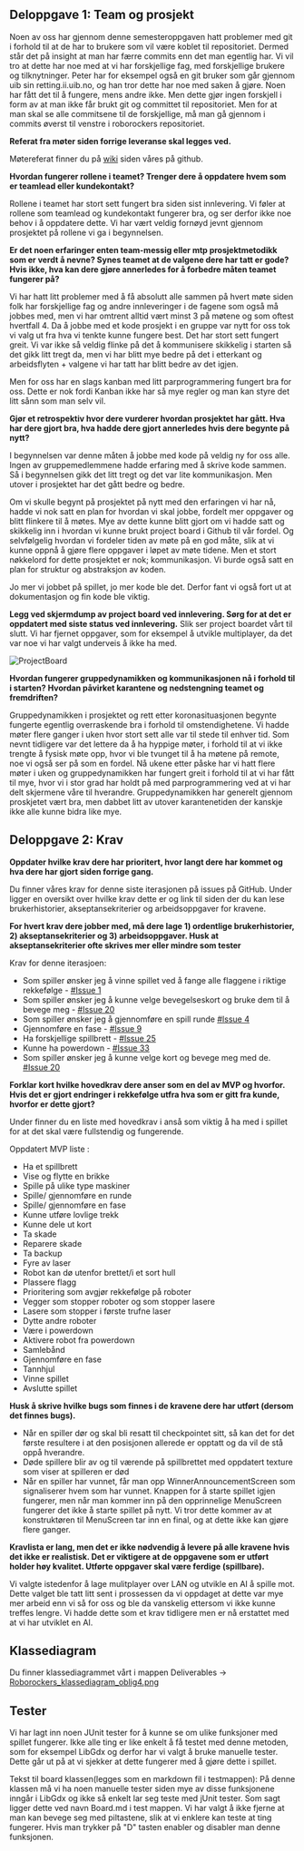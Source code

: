 
## Deloppgave 1: Team og prosjekt

Noen av oss har gjennom denne semesteroppgaven hatt problemer med git i forhold til at de har to brukere som vil være koblet til repositoriet. Dermed står det på insight at man har færre commits enn det man egentlig har. Vi vil tro at dette har noe med at vi har forskjellige fag, med forskjellige brukere og tilknytninger. Peter har for eksempel også en git bruker som går gjennom uib sin retting.ii.uib.no, og han tror dette har noe med saken å gjøre. Noen har fått det til å fungere, mens andre ikke. Men dette gjør ingen forskjell i form av at man ikke får brukt git og committet til repositoriet. Men for at man skal se alle commitsene til de forskjellige, må man gå gjennom i commits øverst til venstre i roborockers repositoriet. 


**Referat fra møter siden forrige leveranse skal legges ved.**

Møtereferat finner du på [wiki](https://github.com/inf112-v20/roborockers/wiki) siden våres på github. 


**Hvordan fungerer rollene i teamet? Trenger dere å oppdatere hvem som er teamlead eller kundekontakt?**

Rollene i teamet har stort sett fungert bra siden sist innlevering. Vi føler at rollene som teamlead og kundekontakt fungerer bra, og ser derfor ikke noe behov i å oppdatere dette. Vi har vært veldig fornøyd jevnt gjennom prosjektet på rollene vi ga i begynnelsen. 

**Er det noen erfaringer enten team-messig eller mtp prosjektmetodikk som er verdt å nevne? Synes teamet at de valgene dere har tatt er gode? Hvis ikke, hva kan dere gjøre annerledes for å forbedre måten teamet fungerer på?** 

Vi har hatt litt problemer med å få absolutt alle sammen på hvert møte siden folk har forskjellige fag og andre innleveringer i de fagene som også må jobbes med, men vi har omtrent alltid vært minst 3 på møtene og som oftest hvertfall 4. Da å jobbe med et kode prosjekt i en gruppe var nytt for oss tok vi valg ut fra hva vi tenkte kunne fungere best. Det har stort sett fungert greit. Vi var ikke så veldig flinke på det å kommunisere skikkelig i starten så det gikk litt tregt da, men vi har blitt mye bedre på det i etterkant og arbeidsflyten + valgene vi har tatt har blitt bedre av det igjen.

Men for oss har en slags kanban med litt parprogrammering fungert bra for oss. Dette er nok fordi Kanban ikke har så mye regler og man kan styre det litt sånn som man selv vil. 


**Gjør et retrospektiv hvor dere vurderer hvordan prosjektet har gått. Hva har dere gjort bra, hva hadde dere gjort annerledes hvis dere begynte på nytt?** 

I begynnelsen var denne måten å jobbe med kode på veldig ny for oss alle. Ingen av gruppemedlemmene hadde erfaring med å skrive kode sammen. Så i begynnelsen gikk det litt tregt og det var lite kommunikasjon. Men utover i prosjektet har det gått bedre og bedre. 

Om vi skulle begynt på prosjektet på nytt med den erfaringen vi har nå, hadde vi nok satt en plan for hvordan vi skal jobbe, fordelt mer oppgaver og blitt flinkere til å møtes. Mye av dette kunne blitt gjort om vi hadde satt og skikkelig inn i hvordan vi kunne brukt project board i Github til vår fordel. Og selvfølgelig hvordan vi fordeler tiden av møte på en god måte, slik at vi kunne oppnå å gjøre flere oppgaver i løpet av møte tidene. Men et stort nøkkelord for dette prosjektet er nok; kommunikasjon. Vi burde også satt en plan for struktur og abstraksjon av koden.  

Jo mer vi jobbet på spillet, jo mer kode ble det. Derfor fant vi også fort ut at dokumentasjon og fin kode ble viktig. 




**Legg ved skjermdump av project board ved innlevering. Sørg for at det er oppdatert med siste status ved innlevering.** 
Slik ser project boardet vårt til slutt. Vi har fjernet oppgaver, som for eksempel å utvikle multiplayer, da det var noe vi har valgt underveis å ikke ha med. 

![ProjectBoard](https://i.postimg.cc/Y9QbF54k/Skjermbilde-2020-05-08-kl-13-32-34.png)


**Hvordan fungerer gruppedynamikken og kommunikasjonen nå i forhold til i starten? Hvordan påvirket karantene og nedstengning teamet og fremdriften?** 

Gruppedynamikken i prosjektet og rett etter koronasituasjonen begynte fungerte egentlig overraskende bra i forhold til omstendighetene. Vi hadde møter flere ganger i uken hvor stort sett alle var til stede til enhver tid. Som nevnt tidligere var det lettere da å ha hyppige møter, i forhold til at vi ikke trengte å fysisk møte opp, hvor vi ble tvunget til å ha møtene på remote, noe vi også ser på som en fordel. Nå ukene etter påske har vi hatt flere møter i uken og gruppedynamikken har fungert greit i forhold til at vi har fått til mye, hvor vi i stor grad har holdt på med parprogrammering ved at vi har delt skjermene våre til hverandre. Gruppedynamikken har generelt gjennom proskjetet vært bra, men dabbet litt av utover karantenetiden der kanskje ikke alle kunne bidra like mye.


## Deloppgave 2: Krav

**Oppdater hvilke krav dere har prioritert, hvor langt dere har kommet og hva dere har gjort siden forrige gang.** 

Du finner våres krav for denne siste iterasjonen på issues på GitHub. Under ligger en oversikt over hvilke krav dette er og link til siden der du kan lese brukerhistorier, akseptansekriterier og arbeidsoppgaver for kravene. 



**For hvert krav dere jobber med, må dere lage 1) ordentlige brukerhistorier, 2) akseptansekriterier og 3) arbeidsoppgaver. Husk at akseptansekriterier ofte skrives mer eller mindre som tester**

Krav for denne iterasjoen:
* Som spiller ønsker jeg å vinne spillet ved å fange alle flaggene i riktige rekkefølge - [#Issue 1](https://github.com/inf112-v20/roborockers/issues/1)
* Som spiller ønsker jeg å kunne velge bevegelseskort og bruke dem til å bevege meg - [#Issue 20](https://github.com/inf112-v20/roborockers/issues/20)
* Som spiller ønsker jeg å gjennomføre en spill runde  [#Issue 4](https://github.com/inf112-v20/roborockers/issues/4)
* Gjennomføre en fase - [#Issue 9](https://github.com/inf112-v20/roborockers/issues/9)
* Ha forskjellige spillbrett - [#Issue 25](https://github.com/inf112-v20/roborockers/issues/25)
* Kunne ha powerdown - [#Issue 33](https://github.com/inf112-v20/roborockers/issues/33)
* Som spiller ønsker jeg å kunne velge kort og bevege meg med de. [#Issue 20](https://github.com/inf112-v20/roborockers/issues/20)



**Forklar kort hvilke hovedkrav dere anser som en del av MVP og hvorfor. Hvis det er gjort endringer i rekkefølge utfra hva som er gitt fra kunde, hvorfor er dette gjort?** 

Under finner du en liste med hovedkrav i anså som viktig å ha med i spillet for at det skal være fullstendig og fungerende. 

Oppdatert MVP liste :
* Ha et spillbrett
* Vise og flytte en brikke
* Spille på ulike type maskiner
* Spille/ gjennomføre en runde
* Spille/ gjennomføre en fase
* Kunne utføre lovlige trekk
* Kunne dele ut kort
* Ta skade
* Reparere skade
* Ta backup
* Fyre av laser
* Robot kan dø utenfor brettet/i et sort hull
* Plassere flagg
* Prioritering som avgjør rekkefølge på roboter
* Vegger som stopper roboter og som stopper lasere
* Lasere som stopper i første trufne laser
* Dytte andre roboter
* Være i powerdown
* Aktivere robot fra powerdown
* Samlebånd
* Gjennomføre en fase
* Tannhjul
* Vinne spillet
* Avslutte spillet


**Husk å skrive hvilke bugs som finnes i de kravene dere har utført (dersom det finnes bugs).** 

- Når en spiller dør og skal bli resatt til checkpointet sitt, så kan det for det første resultere i at den posisjonen allerede er opptatt og da vil de stå oppå hverandre. 
- Døde spillere blir av og til værende på spillbrettet med oppdatert texture som viser at spilleren er død
- Når en spiller har vunnet, får man opp WinnerAnnouncementScreen som signaliserer hvem som har vunnet. Knappen for å starte spillet igjen fungerer, men når man kommer inn på den opprinnelige MenuScreen fungerer det ikke å starte spillet på nytt. Vi tror dette kommer av at konstruktøren til MenuScreen tar inn en final, og at dette ikke kan gjøre flere ganger. 


**Kravlista er lang, men det er ikke nødvendig å levere på alle kravene hvis det ikke er realistisk. Det er viktigere at de oppgavene som er utført holder høy kvalitet. Utførte oppgaver skal være ferdige (spillbare).**

Vi valgte istedenfor å lage mulitplayer over LAN og utvikle en AI å spille mot. Dette valget ble tatt litt sent i prossessen da vi oppdaget at dette var mye mer arbeid enn vi så for oss og ble da vanskelig ettersom vi ikke kunne treffes lengre. Vi hadde dette som et krav tidligere men er nå erstattet med at vi har utviklet en AI. 

## Klassediagram  

Du finner klassediagrammet vårt i mappen Deliverables -> [Roborockers_klassediagram_oblig4.png](https://github.com/inf112-v20/roborockers/blob/master/Deliverables/Roborockers_klassediagram_oblig4.png)



## Tester 

Vi har lagt inn noen JUnit tester for å kunne se om ulike funksjoner med spillet fungerer. Ikke alle ting er like enkelt å få testet med denne metoden, som for eksempel LibGdx og derfor har vi valgt å bruke manuelle tester. Dette går ut på at vi sjekker at dette fungerer med å gjøre dette i spillet. 


Tekst til board klassen(legges som en markdown fil i testmappen):
På denne klassen må vi ha noen manuelle tester siden mye av disse funksjonene inngår i LibGdx og ikke så enkelt lar seg teste med jUnit tester. Som sagt ligger dette ved navn Board.md i test mappen. Vi har valgt å ikke fjerne at man kan bevege seg med piltastene, slik at vi enklere kan teste at ting fungerer. Hvis man trykker på "D" tasten enabler og disabler man denne funksjonen.


